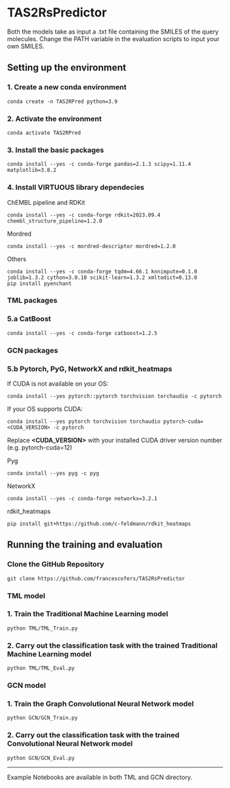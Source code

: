# TAS2RsPredictor

Both the models take as input a .txt file containing the SMILES of the query molecules.
Change the PATH variable in the evaluation scripts to input your own SMILES.

## Setting up the environment

### 1. Create a new conda environment
```
conda create -n TAS2RPred python=3.9
```

### 2. Activate the environment
```
conda activate TAS2RPred
```

### 3. Install the basic packages
```
conda install --yes -c conda-forge pandas=2.1.3 scipy=1.11.4 matplotlib=3.8.2
```

### 4. Install VIRTUOUS library dependecies

ChEMBL pipeline and RDKit
```
conda install --yes -c conda-forge rdkit=2023.09.4 chembl_structure_pipeline=1.2.0
```

Mordred
``` 
conda install --yes -c mordred-descriptor mordred=1.2.0
```

Others
``` 
conda install --yes -c conda-forge tqdm=4.66.1 knnimpute=0.1.0 joblib=1.3.2 cython=3.0.10 scikit-learn=1.3.2 xmltodict=0.13.0
pip install pyenchant
```

### TML packages

### 5.a CatBoost
``` 
conda install --yes -c conda-forge catboost=1.2.5
```

### GCN packages

### 5.b Pytorch, PyG, NetworkX and rdkit_heatmaps

If CUDA is not available on your OS:
``` 
conda install --yes pytorch::pytorch torchvision torchaudio -c pytorch
```

If your OS supports CUDA:
```
conda install --yes pytorch torchvision torchaudio pytorch-cuda=<CUDA_VERSION> -c pytorch
```
Replace <b><CUDA_VERSION></b> with your installed CUDA driver version number (e.g. pytorch-cuda=12)

Pyg
```
conda install --yes pyg -c pyg
```

NetworkX
```
conda install --yes -c conda-forge networkx=3.2.1
```

rdkit_heatmaps
```
pip install git+https://github.com/c-feldmann/rdkit_heatmaps
```

## Running the training and evaluation

### Clone the GitHub Repository

```
git clone https://github.com/francescofers/TAS2RsPredictor
```

### TML model

### 1. Train the Traditional Machine Learning model

```
python TML/TML_Train.py
```

### 2. Carry out the classification task with the trained Traditional Machine Learning model

```
python TML/TML_Eval.py
```

### GCN model

### 1. Train the Graph Convolutional Neural Network model

```
python GCN/GCN_Train.py
```

### 2. Carry out the classification task with the trained Convolutional Neural Network model
```
python GCN/GCN_Eval.py
```

---

Example Notebooks are available in both TML and GCN directory.

